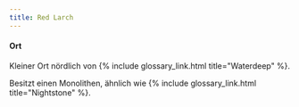 ```yaml
---
title: Red Larch
---
```


#### Ort

Kleiner Ort nördlich von {% include glossary_link.html title="Waterdeep" %}.

Besitzt einen Monolithen, ähnlich wie {% include glossary_link.html
title="Nightstone" %}.
